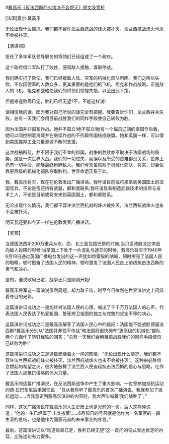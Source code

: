 #[戴高乐《反法西斯的火焰决不会熄灭》原文及赏析](https://www.vrrw.net/wx/14627.html)

[法国]夏尔·戴高乐

无论出现什么情况，我们都不容许法兰西抗战的烽火被扑灭，法兰西抗战烽火也永不会被扑灭。

【演讲词】

担任了多年军队领导职务的将领们已经组成了一个政府。

这个政府借口军队打了败仗，便同敌人接触，谋取停战。

我们确实打了败仗，我们已经被敌人陆、空军的机械化部队所困。我们之所以失败，不仅因德军的人数众多，更其重要的是他们的飞机、坦克和作战战略。正是敌人的飞机、坦克和战略使我们的将领们惊惶失措，以至出此下策。

但是难道败局已定，胜利已经无望?不，不能这样说!

请相信我的话，因为我对自己所说的话完全有把握。我要告诉你们，法兰西并未失败。总有一天我们会用目前战胜我们的同样手段使自己转败为胜。

因为法国并非孤军作战。她并不孤立!绝不孤立!她有一个幅员辽阔的帝国作后盾，她可以同控制着海域并在继续作战的不列颠帝国结成联盟。她和英国一样，可以得到美国雄厚工业力量源源不断的支援。

这次战祸所及，并不限于我们不幸的祖国，战争的胜败亦不取决于法国战场的局势。这是一次世界大战。我们的一切过失、延误以及所受的苦难都没关系，世界上仍有一切手段，能够最终粉碎敌人。我们今天虽然败于机械化部队，将来，却会依靠更高级的机械化部队夺取胜利。世界命运正系于此。

我，戴高乐将军，现在在伦敦发出广播讲话。我吁请目前或将来来到英国国土的法国官兵，不论是否还持有武器，都和我联系;我吁请具有制造武器技术的技师与技术工人，不论是目前或将来来到英国国土，都和我联系。

无论出现什么情况，我们都不容许法兰西抗战的烽火被扑灭，法兰西抗战烽火也永不会被扑灭。

明天我还要和今天一样在伦敦发表广播讲话。



【鉴赏】

当德国法西斯200万重兵从东、西、北三面包围巴黎的时候;当贝当政府决定停战向敌人投降的时候;当举国上下处于一片混乱与迷茫的时候，戴高乐将军于1940年6月18日通过英国广播电台发出的这一声犹如惊雷般的呐喊，顿时擦亮了法国人民的眼睛，顿时振奋了法国人民的精神，顿时激发了法国人民走上前线抗击法西斯的勇气和决心。

是的，谁说败局已定，战争还只是刚刚开始!

戴高乐将军这一篇演说虽然简短，却力敌千钧，时至今日依然在世界演讲史上闪烁着夺目的光彩。

这篇演讲词成功之一是能针对法国人民的心理，喊出了千千万万法国人的心声，代表法国人民表达了热爱祖国、誓死捍卫祖国的独立与完整的坚定不移的决心。

这篇演讲词成功之二是戴高乐解答了法国人民心中的疑问：法国能不能战胜德国法西斯?戴高乐分别从“法国并非孤军作战”和法国将很快拥有“更高级的机械化”部队两个方面作了斩钉截铁的回答：“总有一天我们会用目前战胜我们的同样手段使自己转败为胜!”

这篇演讲词成功之三是通篇燃烧着火一样的热情，“无论出现什么情况，我们都不容许法兰西抗战的烽火被扑灭，法兰西抗战烽火也永不会被扑灭”。这种由必胜信念燃起的希望之火，极大地鼓舞了法兰西人民奋起抗击法西斯的信心与胆略，化作了法国人民抵抗侵略的伟大力量。

戴高乐的这篇广播演说，在反法西斯战争中产生了重大影响。一位曾参加抵抗运动的德·拉巴东尼后来回忆说：“自从我聆听了戴高乐的首次广播演说，我就参加了抵抗运动……当我意识到戴高乐演讲的内容时，我大声叫喊着‘我们战胜了’。”

同样，这次广播演说在戴高乐的人生史册上也是光辉的一页。后人这样评说道：“他的一生已经属于‘出类拔萃’……6月18日的号召就是他作为一名军官的一段生涯的总结，也是他作为国家元首的未来事业的序言。”

最后，这篇演讲词以“难道败局已定，胜利已经无望”这一反问的句式表达肯定的内容，比陈述句有力得多。

